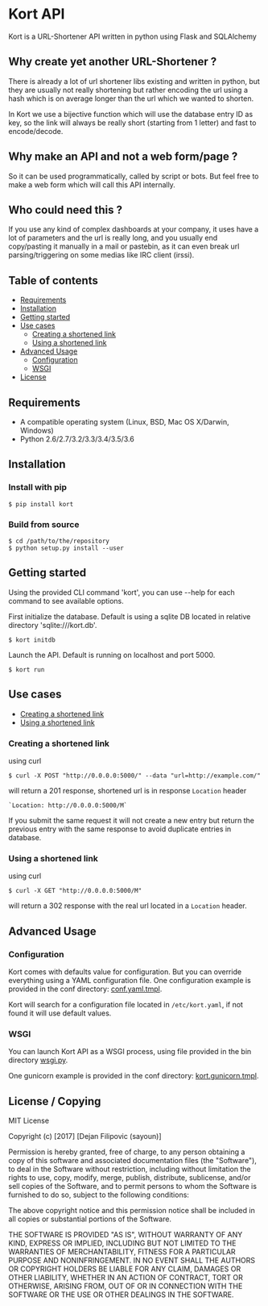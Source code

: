 # Kort API

Kort is a URL-Shortener API written in python using Flask and SQLAlchemy

## Why create yet another URL-Shortener ?

There is already a lot of url shortener libs existing and written in python, but they are usually not really shortening but rather encoding the url using a hash which is on average longer than the url which we wanted to shorten.

In Kort we use a bijective function which will use the database entry ID as key, so the link will always be really short (starting from 1 letter) and fast to encode/decode.

## Why make an API and not a web form/page ?

So it can be used programmatically, called by script or bots. But feel free to make a web form which will call this API internally.

## Who could need this ?

If you use any kind of complex dashboards at your company, it uses have a lot of parameters and the url is really long, and you usually end copy/pasting it manually in a mail or pastebin, as it can even break url parsing/triggering on some medias like IRC client (irssi).


## Table of contents

  * [Requirements](#requirements)
  * [Installation](#installation)
  * [Getting started](#getting-started)
  * [Use cases](#use-cases)
    * [Creating a shortened link](#creating-a-shortened-link)
    * [Using a shortened link](#using-a-shortened-link)
  * [Advanced Usage](#advanced-usage)
    * [Configuration](#configuration)
    * [WSGI](#wsgi)
  * [License](#license)

## Requirements

* A compatible operating system (Linux, BSD, Mac OS X/Darwin, Windows)
* Python 2.6/2.7/3.2/3.3/3.4/3.5/3.6

## Installation

### Install with pip

    $ pip install kort

### Build from source

    $ cd /path/to/the/repository
    $ python setup.py install --user

## Getting started

Using the provided CLI command 'kort', you can use --help for each command to see available options.

First initialize the database. Default is using a sqlite DB located in relative directory 'sqlite:///kort.db'.

    $ kort initdb

Launch the API. Default is running on localhost and port 5000.

    $ kort run

## Use cases

  * [Creating a shortened link](#creating-a-shortened-link)
  * [Using a shortened link](#using-a-shortened-link)

### Creating a shortened link

using curl

    $ curl -X POST "http://0.0.0.0:5000/" --data "url=http://example.com/"

will return a 201 response, shortened url is in response `Location` header

    `Location: http://0.0.0.0:5000/M`

If you submit the same request it will not create a new entry but return the previous entry with the same response to avoid duplicate entries in database.

### Using a shortened link

using curl

    $ curl -X GET "http://0.0.0.0:5000/M"

will return a 302 response with the real url located in a `Location` header.

## Advanced Usage

### Configuration

Kort comes with defaults value for configuration. But you can override everything using a YAML configuration file. One configuration example is provided in the conf directory: [conf.yaml.tmpl](https://github.com/sayoun/kort/blob/master/kort/conf/conf.yaml.tmpl).

Kort will search for a configuration file located in `/etc/kort.yaml`, if not found it will use default values.

### WSGI

You can launch Kort API as a WSGI process, using file provided in the bin directory [wsgi.py](https://github.com/sayoun/kort/blob/master/kort/bin/wsgi.py).

One gunicorn example is provided in the conf directory: [kort.gunicorn.tmpl](https://github.com/sayoun/kort/blob/master/kort/conf/kort.gunicorn.tmpl).

## License / Copying

MIT License

Copyright (c) [2017] [Dejan Filipovic (sayoun)]

Permission is hereby granted, free of charge, to any person obtaining a copy
of this software and associated documentation files (the "Software"), to deal
in the Software without restriction, including without limitation the rights
to use, copy, modify, merge, publish, distribute, sublicense, and/or sell
copies of the Software, and to permit persons to whom the Software is
furnished to do so, subject to the following conditions:

The above copyright notice and this permission notice shall be included in all
copies or substantial portions of the Software.

THE SOFTWARE IS PROVIDED "AS IS", WITHOUT WARRANTY OF ANY KIND, EXPRESS OR
IMPLIED, INCLUDING BUT NOT LIMITED TO THE WARRANTIES OF MERCHANTABILITY,
FITNESS FOR A PARTICULAR PURPOSE AND NONINFRINGEMENT. IN NO EVENT SHALL THE
AUTHORS OR COPYRIGHT HOLDERS BE LIABLE FOR ANY CLAIM, DAMAGES OR OTHER
LIABILITY, WHETHER IN AN ACTION OF CONTRACT, TORT OR OTHERWISE, ARISING FROM,
OUT OF OR IN CONNECTION WITH THE SOFTWARE OR THE USE OR OTHER DEALINGS IN THE
SOFTWARE.
